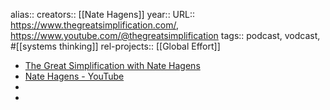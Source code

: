 alias::
creators:: [[Nate Hagens]]
year::
URL:: https://www.thegreatsimplification.com/, https://www.youtube.com/@thegreatsimplification
tags:: podcast, vodcast, #[[systems thinking]]
rel-projects:: [[Global Effort]]

- [The Great Simplification with Nate Hagens](https://www.thegreatsimplification.com/)
- [Nate Hagens - YouTube](https://www.youtube.com/@thegreatsimplification)
-
-
